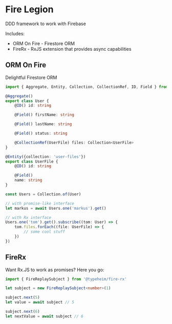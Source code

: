 # Fire Legion
DDD framework to work with Firebase

Includes:
* ORM On Fire - Firestore ORM
* FireRx - RxJS extension that provides async capabilities

## ORM On Fire

Delightful Firestore ORM

```typescript
import { Aggregate, Entity, Collection, CollectionRef, ID, Field } from '@typeheim/orm-on-fire'

@Aggregate()
export class User {
    @ID() id: string

    @Field() firstName: string

    @Field() lastName: string

    @Field() status: string

    @CollectionRef(UserFile) files: Collection<UserFile>
}

@Entity({collection: 'user-files'})
export class UserFile {
    @ID() id: string

    @Field()
    name: string
}

const Users = Collection.of(User)

// with promise-like interface
let markus = await Users.one('markus').get()

// with Rx interface
Users.one('tom').get().subscribe((tom: User) => {
    tom.files.forEach((file: UserFile) => {
        // some cool stuff
    })
}) 
```

## FireRx

Want Rx.JS to work as promises? Here you go: 

```typescript
import { FireReplaySubject } from '@typeheim/fire-rx'

let subject = new FireReplaySubject<number>(1)

subject.next(5)
let value = await subject // 5

subject.next(6)
let nextValue = await subject // 6
```

